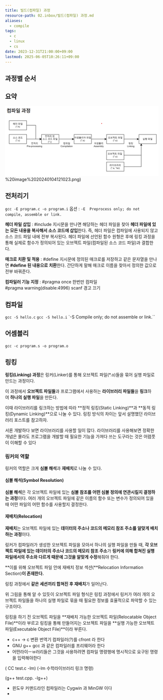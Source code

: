 ```yaml
---
title: 빌드(컴파일) 과정
resource-path: 02.inbox/빌드(컴파일) 과정.md
aliases:
  - compile
tags:
  - c
  - linux
  - cs
date: 2023-12-31T21:00:00+09:00
lastmod: 2025-06-05T10:26:11+09:00
---
```

## 과정별 순서
## 요약
![](../08.media/20240104121023.png)%20image%2020240104121023.png)
## 전처리기
`gcc -E program.c -o program.i`
옵션 : `-E  Preprocess only; do not compile, assemble or link.`

**헤더 파일 삽입** : \#include 지시문을 만나면 해당하는 헤더 파일을 찾아 **헤더 파일에 있는 모든 내용을 복사해서 소스 코드에 삽입**한다. 즉, 헤더 파일은 컴파일에 사용되지 않고 소스 코드 파일 내에 전부 복사된다. 헤더 파일에 선언된 함수 원형은 후에 링킹 과정을 통해 실제로 함수가 정의되어 있는 오브젝트 파일(컴파일된 소스 코드 파일)과 결합한다.

**매크로 치환 및 적용** : \#define 지시문에 정의된 매크로를 저장하고 같은 문자열을 만나면 **\#define 된 내용으로 치환**한다. 간단하게 말해 매크로 이름을 찾아서 정의한 값으로 전부 바꿔준다.

**컴파일러 기능 지정** : \#pragma once 한번만 컴파일 \#pragma warning(disable:4996) scanf 경고 끄기

## 컴파일
`gcc -S hello.c`
`gcc -S hello.i`
`-S  Compile only; do not assemble or link.``

## 어셈블리
`gcc -c program.s -o program.o`

## 링킹

**링킹(Linking) 과정**은 링커(Linker)를 통해 오브젝트 파일(*.o)들을 묶어 실행 파일로 만드는 과정이다.

이 과정에서 **오브젝트 파일들**과 프로그램에서 사용하는 **라이브러리 파일들**을 **링크**하여 **하나의 실행 파일**을 만든다.

이때 라이브러리를 링크하는 방법에 따라 **정적 링킹(Static Linking)**과 **동적 링킹(Dynamic Linking)**으로 나눌 수 있다. 링킹 방식의 차이는 앞서 설명했던 라이브러리 포스트를 참고하자.


서론 개발하다 보면 라이브러리를 사용할 일이 많다. 라이브러리를 사용해보면 정확한 개념은 몰라도 프로그램을 개발할 때 필요한 기능을 가져다 쓰는 도구라는 것은 어렴풋이 이해할 수 있다
### **링커의 역할**

링커의 역할은 크게 **심볼 해석**과 **재배치**로 나눌 수 있다.


#### **심볼 해석(Symbol Resolution)**

**심볼 해석**은 각 오브젝트 파일에 있는 **심볼 참조를 어떤 심볼 정의에 연관시킬지 결정하는 과정**이다. 여러 개의 오브젝트 파일에 같은 이름의 함수 또는 변수가 정의되어 있을 때 어떤 파일의 어떤 함수를 사용할지 결정한다.

#### **재배치(Relocation)**

**재배치**는 오브젝트 파일에 있는 **데이터의 주소나 코드의 메모리 참조 주소를 알맞게 배치하는 과정**이다.

링커가 컴파일러가 생성한 오브젝트 파일을 모아서 하나의 실행 파일을 만들 때, **각 오브젝트 파일에 있는 데이터의 주소나 코드의 메모리 참조 주소**가 **링커에 의해 합쳐진 실행 파일에서의 주소와 다르게 때문에 그것을 알맞게 수정**해줘야 한다.

**이를 위해 오브젝트 파일 안에 재배치 정보 섹션(**Relocation Information Section)**이 존재한다.** 

링킹 과정에서 **같은 세션끼리 합쳐진 후 재배치**가 일어난다.


위 그림을 통해 알 수 있듯이 오브젝트 파일 형식은 링킹 과정에서 링커가 여러 개의 오브젝트 파일들을 하나의 실행 파일로 묶을 때 필요한 정보를 효율적으로 파악할 수 있는 구조이다.

링킹을 하기 전 오브젝트 파일을 **재배치 가능한 오브젝트 파일(Relocatable Object File)**이라 부르고 링킹을 통해 만들어지는 오브젝트 파일을 **실행 가능한 오브젝트 파일(Executable Object File)**이라 부른다.




- c++ -> c 변환 번역기 컴파일러(?)를 cfront 라 한다
- GNU g++ gcc 과 같은 컴파일러를 프리웨어라 한다
- 어떤라이ㅡㅂ러리들은 그것을 사용하려면 컴파일 명령행에 명시적으로 요구된 명령을 입력해야한다

( CC test.c -lm) (-lm 수학라이브러리 링크 명령)

(g++ test.cpp. -lg++)

- 윈도우 커맨드라인 컴파일러는 Cygwin 과 MinGW 이다
-